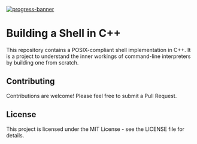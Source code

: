 [![progress-banner](https://backend.codecrafters.io/progress/shell/1d448baa-27c8-4f69-82fa-38152eb9e8dc)](https://app.codecrafters.io/users/codecrafters-bot?r=2qF)

# Building a Shell in C++

This repository contains a POSIX-compliant shell implementation in C++. It is a project to understand the inner workings of command-line interpreters by building one from scratch.

## Contributing

Contributions are welcome! Please feel free to submit a Pull Request.

## License

This project is licensed under the MIT License - see the LICENSE file for details.